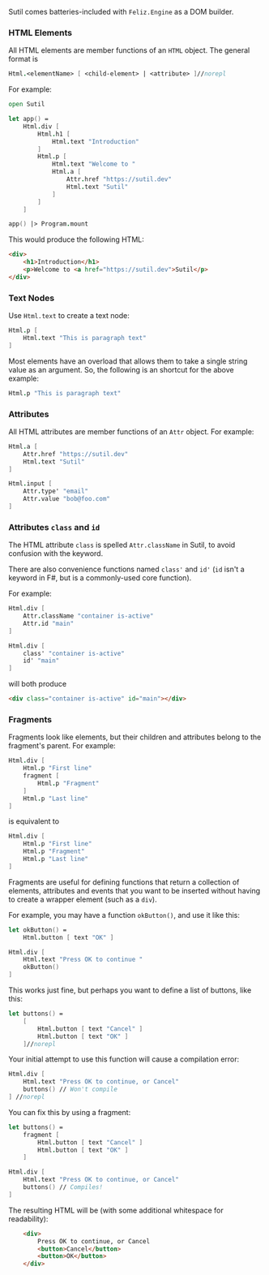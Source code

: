 Sutil comes batteries-included with `Feliz.Engine` as a DOM builder.

### HTML Elements

All HTML elements are member functions of an `HTML` object. The general format is

```fsharp
Html.<elementName> [ <child-element> | <attribute> ]//norepl
```

For example:

```fsharp
open Sutil

let app() =
    Html.div [
        Html.h1 [
            Html.text "Introduction"
        ]
        Html.p [
            Html.text "Welcome to "
            Html.a [
                Attr.href "https://sutil.dev"
                Html.text "Sutil"
            ]
        ]
    ]

app() |> Program.mount
```

This would produce the following HTML:
```html
<div>
    <h1>Introduction</h1>
    <p>Welcome to <a href="https://sutil.dev">Sutil</p>
</div>
```

### Text Nodes

Use `Html.text` to create a text node:

```fsharp
Html.p [
    Html.text "This is paragraph text"
]
```

Most elements have an overload that allows them to take a single string value as an argument. So, the following is
an shortcut for the above example:

```fsharp
Html.p "This is paragraph text"
```

### Attributes

All HTML attributes are member functions of an `Attr` object. For example:

```fsharp
Html.a [
    Attr.href "https://sutil.dev"
    Html.text "Sutil"
]
```

```fsharp
Html.input [
    Attr.type' "email"
    Attr.value "bob@foo.com"
]
```

### Attributes `class` and `id`

The HTML attribute `class` is spelled `Attr.className` in Sutil, to avoid confusion with the keyword.

There are also convenience functions named `class'` and `id'` (`id` isn't a keyword in F#, but is a commonly-used core function).

For example:
```fsharp
Html.div [
    Attr.className "container is-active"
    Attr.id "main"
]
```

```fsharp
Html.div [
    class' "container is-active"
    id' "main"
]
```

will both produce

```html
<div class="container is-active" id="main"></div>
```

### Fragments

Fragments look like elements, but their children and attributes belong to the fragment's parent. For example:

```fsharp
Html.div [
    Html.p "First line"
    fragment [
        Html.p "Fragment"
    ]
    Html.p "Last line"
]
```

is equivalent to

```fsharp
Html.div [
    Html.p "First line"
    Html.p "Fragment"
    Html.p "Last line"
]
```

Fragments are useful for defining functions that return a collection of elements, attributes and events that you want to be inserted without having to create a wrapper element (such as a `div`).

For example, you may have a function `okButton()`, and use it like this:

```fsharp
let okButton() =
    Html.button [ text "OK" ]

Html.div [
    Html.text "Press OK to continue "
    okButton()
]
```

This works just fine, but perhaps you want to define a list of buttons, like this:

```fsharp
let buttons() =
    [
        Html.button [ text "Cancel" ]
        Html.button [ text "OK" ]
    ]//norepl
```

Your initial attempt to use this function will cause a compilation error:
```fsharp
Html.div [
    Html.text "Press OK to continue, or Cancel"
    buttons() // Won't compile
] //norepl
```

You can fix this by using a fragment:
```fsharp
let buttons() =
    fragment [
        Html.button [ text "Cancel" ]
        Html.button [ text "OK" ]
    ]

Html.div [
    Html.text "Press OK to continue, or Cancel"
    buttons() // Compiles!
]
```

The resulting HTML will be (with some additional whitespace for readability):
```html
    <div>
        Press OK to continue, or Cancel
        <button>Cancel</button>
        <button>OK</button>
    </div>
```
